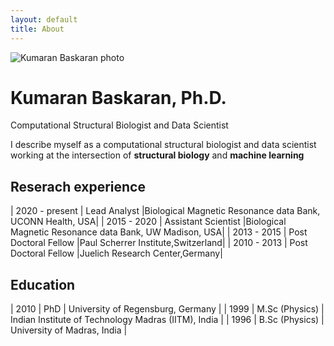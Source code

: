 ```yaml
---
layout: default
title: About
---
```


<div class="hero">
  <img src="{{ '/assets/profile.jpg' | relative_url }}" alt="Kumaran Baskaran photo">
  <h1>Kumaran Baskaran, Ph.D.</h1>
  <p> Computational Structural Biologist and Data Scientist</p>
</div>

 I describe myself as a computational structural biologist and 
 data scientist working at the 
 intersection of **structural biology** and **machine learning**

## Reserach experience

| 2020 - present | Lead Analyst |Biological Magnetic Resonance data Bank, UCONN Health, USA|
| 2015 - 2020  | Assistant Scientist |Biological Magnetic Resonance data Bank, UW Madison, USA|
| 2013 - 2015 | Post Doctoral Fellow |Paul Scherrer Institute,Switzerland|
| 2010 - 2013 | Post Doctoral Fellow |Juelich Research Center,Germany|

## Education

| 2010 | PhD | University of Regensburg, Germany |
| 1999 | M.Sc (Physics) | Indian Institute of Technology Madras (IITM), India |
| 1996 | B.Sc (Physics) | University of Madras, India |